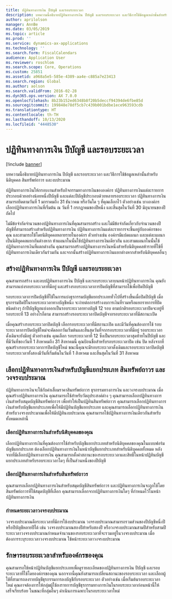 ```yaml
---
title: ปฏิทินทางการเงิน ปีบัญชี และรอบระยะเวลา
description: บทความนี้อธิบายปฏิทินทางการเงิน ปีบัญชี และรอบระยะเวลา และวิธีการใช้ข้อมูลเหล่านั้นสำหรับนิติบุคคล สินทรัพย์ถาวร และงบประมาณ
author: aprilolson
manager: AnnBe
ms.date: 03/05/2019
ms.topic: article
ms.prod: ''
ms.service: dynamics-ax-applications
ms.technology: ''
ms.search.form: FiscalCalendars
audience: Application User
ms.reviewer: roschlom
ms.search.scope: Core, Operations
ms.custom: 25851
ms.assetid: a968a5e5-585e-4389-aa4e-c885a7e23413
ms.search.region: Global
ms.author: aolson
ms.search.validFrom: 2016-02-28
ms.dyn365.ops.version: AX 7.0.0
ms.openlocfilehash: 8b23b152ed6348b8f20b5deccf94394de6fbe85d
ms.sourcegitcommit: 199848e78df5cb7c439b001bdbe1ece963593cdb
ms.translationtype: HT
ms.contentlocale: th-TH
ms.lasthandoff: 10/13/2020
ms.locfileid: "4448530"
---
```

# <a name="fiscal-calendars-fiscal-years-and-periods"></a>ปฏิทินทางการเงิน ปีบัญชี และรอบระยะเวลา

[!include [banner](../includes/banner.md)]

บทความนี้อธิบายปฏิทินทางการเงิน ปีบัญชี และรอบระยะเวลา และวิธีการใช้ข้อมูลเหล่านั้นสำหรับนิติบุคคล สินทรัพย์ถาวร และงบประมาณ

ปฏิทินทางการเงินให้กรอบงานสำหรับกิจกรรมทางการเงินขององค์กร  ปฏิทินทางการเงินแต่ละรายการประกอบด้วยอย่างน้อยหนึ่งปีบัญชี และแต่ละปีบัญชีประกอบด้วยหลายรอบระยะเวลา ปฏิทินทางการเงินสามารถยึดตามวันที่ 1 มกราคมถึง 31 ธันวาคม หรือวันใด ๆ ที่คุณเลือกไว้ ตัวอย่างเช่น บางองค์กรเลือกปฏิทินทางการเงินที่เริ่มต้น ณ วันที่ 1 กรกฎาคมของปีหนึ่ง และสิ้นสุดในวันที่ 30 มิถุนายนของปีถัดไป 

ไม่มีข้อจำกัดจำนวนของปฏิทินทางการเงินที่คุณสามารถสร้าง และไม่มีข้อจำกัดเกี่ยวกับจำนวนของปีบัญชีที่สามารถสร้างสำหรับปฏิทินทางการเงิน ปฏิทินทางการเงินแต่ละรายการจะขึ้นอยู่กับองค์กรของคุณ และสามารถใช้โดยนิติบุคคลหลายรายในองค์กร ตัวอย่างเช่น องค์กรมีแปดแผนก และแต่ละแผนกเป็นนิติบุคคลแยกกันต่างหาก ห้าแผนกในนั้นใช้ปฏิทินทางการเงินเดียวกัน และสามแผนกในนั้นใช้ปฏิทินทางการเงินที่แตกต่างกัน คุณสามารถสร้างปฏิทินทางการเงินหนึ่งสำหรับนิติบุคคลห้ารายที่ใช้ที่ปฏิทินทางการเงินเดียวกันร่วมกัน และจากนั้นสร้างปฏิทินทางการเงินแยกต่างหากสำหรับนิติบุคคลอื่นๆ

## <a name="create-fiscal-calendars-fiscal-years-and-periods"></a>สร้างปฏิทินทางการเงิน ปีบัญชี และรอบระยะเวลา
คุณสามารถสร้าง และลบปฏิทินทางการเงิน ปีบัญชี และรอบระยะเวลาบนหน้าปฏิทินทางการเงิน คุณยังสามารถแบ่งรอบระยะเวลาที่มีอยู่ และสร้างรอบระยะเวลาการปิดบัญชีที่สามารถใช้เพื่อปิดปีบัญชี 

รอบระยะเวลาการปิดบัญชีที่ใช้ในการแบ่งธุรกรรมบัญชีแยกประเภททั่วไปที่สร้างขึ้นเมื่อปิดปีบัญชี เมื่อธุรกรรมปิดปีในรอบระยะเวลาทางบัญชีหนึ่ง จะง่ายต่อการสร้างงบการเงินที่รวมหรือแยกรายการที่ปิดชนิดต่างๆ ถ้าปีบัญชีถูกแบ่งออกเป็นรอบระยะเวลาทางบัญชี 12 รอบ ตามปกติรอบระยะเวลาปิดจะอยู่ที่รอบระยะที่ 13 อย่างไรก็ตาม สามารถสร้างรอบระยะเวลาปิดบัญชีจากรอบระยะเวลาที่มีสถานะเปิด 

เมื่อคุณสร้างรอบระยะเวลาปิดบัญชี เลือกรอบระยะเวลาที่มีสถานะเปิด และมีวันที่คุณต้องการใช้ รอบระยะเวลาการปิดบัญชีใหม่จะคัดลอกวันเริ่มต้นและสิ้นสุดวันที่จากรอบระยะเวลาที่มีอยู่ รอบระยะเวลาดั้งเดิมจะยังมีอยู่ ตัวอย่างเช่น คุณเลือก รอบระยะเวลาที่ 12 ซึ่งเป็นรอบระยะเวลาสุดท้ายในปีบัญชี และที่มีวันที่ของวันที่ 1 สิงหาคมถึง 31 สิงหาคมนี้ คุณป้อนชื่อสำหรับรอบระยะเวลาปิด เช่น ปิด  หลังจากที่คุณสร้างรอบระยะเวลาการปิดบัญชีใหม่ ขณะนี้คุณจะมีรอบระยะเวลาดั้งเดิมและรอบระยะเวลาปิดบัญชี รอบระยะเวลาทั้งสองมีวันที่เริ่มต้นในวันที่ 1 สิงหาคม และสิ้นสุดในวันที่ 31 สิงหาคม

## <a name="select-fiscal-calendars-for-ledgers-fixed-assets-and-budget-cycles"></a>เลือกปฏิทินทางการเงินสำหรับบัญชีแยกประเภท สินทรัพย์ถาวร และวงจรงบประมาณ
ปฏิทินทางการเงินจะใช้กับค่าเสื่อมราคาสินทรัพย์ถาวร ธุรกรรมทางการเงิน และวงจรงบประมาณ เมื่อคุณสร้างปฏิทินทางการเงิน คุณสามารถใช้สำหรับวัตถุประสงค์ต่าง ๆ คุณสามารถเลือกปฏิทินทางการเงินสำหรับสมุดบัญชีสินทรัพย์ถาวร เพื่อทำให้เป็นปฏิทินสินทรัพย์ถาวร คุณสามารถเลือกปฏิทินทางการเงินสำหรับบัญชีแยกประเภทเพื่อให้มีปฏิทินบัญชีแยกประเภท และคุณสามารถเลือกปฏิทินทางการเงินสำหรับวงจรงบประมาณเพื่อให้มีปฏิทินงบประมาณ คุณสามารถใช้ปฏิทินทางการเงินเดียวกันสำหรับทั้งหมดเหล่านี้

### <a name="select-a-fiscal-calendar-for-your-legal-entity"></a>เลือกปฏิทินทางการเงินสำหรับนิติบุคคลของคุณ

เลือกปฏิทินทางการเงินที่คุณต้องการใช้สำหรับบัญชีแยกประเภทสำหรับนิติบุคคลของคุณในแบบฟอร์มบัญชีแยกประเภท ต้องเลือกปฏิทินทางการเงินในหน้าบัญชีแยกประเภทสำหรับนิติบุคคลทั้งหมด หลังจากที่มีเลือกปฏิทินทางการเงิน คุณสามารถตั้งค่าสถานะของรอบระยะเวลาและสิทธิ์ในหน้าปฏิทินบัญชีแยกประเภทสำหรับรอบระยะเวลาใดๆ ที่เป็นส่วนหนึ่งของปีบัญชี

### <a name="select-a-fiscal-calendar-for-fixed-assets"></a>เลือกปฏิทินทางการเงินสำหรับสินทรัพย์ถาวร

คุณสามารถเลือกปฏิทินทางการเงินสำหรับสมุดบัญชีสินทรัพย์ถาวร และปฏิทินทางการเงินจะถูกใช้โดยสินทรัพย์ถาวรที่ใช้สมุดบัญชีที่เลือก คุณสามารถเลือกจากปฏิทินทางการเงินใดๆ ที่กำหนดไว้ในหน้าปฏิทินทางการเงิน

### <a name="define-budget-cycle-time-spans"></a>กำหนดระยะเวลาวงจรงบประมาณ

วงจรงบประมาณคือระยะเวลาที่มีการใช้งบประมาณ วงจรงบประมาณสามารถรวมส่วนของปีบัญชีหนึ่งปีหรือปีบัญชีหลายปีได้ เช่น วงจรงบประมาณสองปีสำหรับสองปี หรือวงจรงบประมาณสามปีสำหรับสามปี ระยะเวลาวงจรงบประมาณกำหนดจำนวนของรอบระยะเวลาที่จะรวมอยู่ในวงจรงบประมาณ เมื่อต้องการระบุระยะเวลาวงจรงบประมาณ ใช้หน้าระยะเวลาวงจรงบประมาณ

## <a name="maintain-periods-for-your-organization"></a>รักษารอบระยะเวลาสำหรับองค์กรของคุณ
คุณสามารถใช้หน้าปฏิทินบัญชีแยกประเภทเพื่อดูรายละเอียดของปฏิทินทางการเงิน ปีบัญชี และรอบระยะเวลาที่ใช้โดยองค์กรของคุณ นอกจากนี้คุณยังสามารถเปลี่ยนสถานะของรอบระยะเวลา และเลือกผู้ใช้ที่สามารถลงรายบัญชีธุรกรรมการลงบัญชีกับรอบระยะเวลา  ตัวอย่างเช่น เมื่อเริ่มต้นรอบระยะเวลาใหม่ คุณอาจต้องการให้กลุ่มผู้ใช้ลงรายการบัญชีธุรกรรมทางการเงินในรอบระยะเวลาก่อนหน้านี้ให้เสร็จเรียบร้อย ในขณะที่กลุ่มอื่นๆ ดำเนินการเฉพาะในรอบระยะเวลาใหม่






